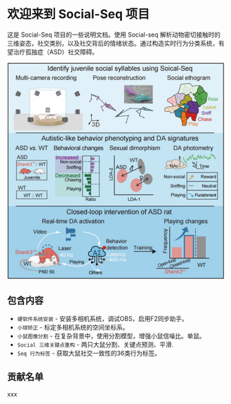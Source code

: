 # 欢迎来到 Social-Seq 项目

这是 Social-Seq 项目的一些说明文档。使用 Social-seq 解析动物密切接触时的三维姿态，社交类别，以及社交背后的情绪状态。通过构造实时行为分类系统，有望治疗孤独症（ASD）社交障碍。

![img](/assets/images/figure_abstract.jpg)

## 包含内容
* `硬软件系统安装` - 安装多相机系统，调试OBS，启用F2同步助手。
* `小球矫正` - 标定多相机系统的空间坐标系。
* `小鼠图像分割` - 在复杂背景中，使用分割模型，增强小鼠信噪比。单鼠。
* `Social 三维关键点重构` - 两只大鼠分割、关键点预测、平滑.
* `Seq 行为标签` - 获取大鼠社交一致性的36类行为标签。

## 贡献名单
xxx
